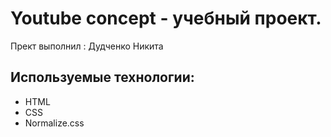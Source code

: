 # Youtube concept - учебный проект.
Прект выполнил : Дудченко Никита
## Используемые технологии:
- HTML
- CSS
- Normalize.css
